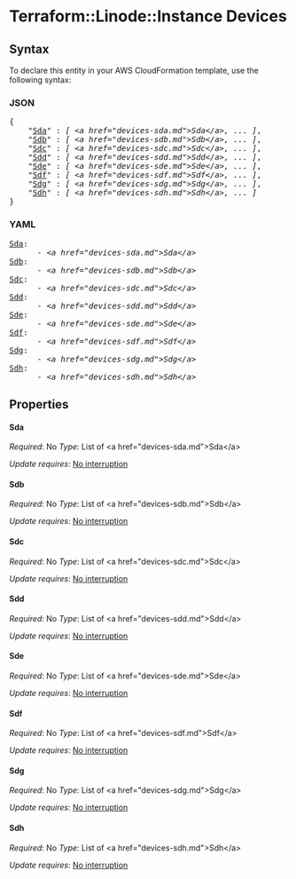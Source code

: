 # Terraform::Linode::Instance Devices

## Syntax

To declare this entity in your AWS CloudFormation template, use the following syntax:

### JSON

<pre>
{
    "<a href="#sda" title="Sda">Sda</a>" : <i>[ &lt;a href=&#34;devices-sda.md&#34;&gt;Sda&lt;/a&gt;, ... ]</i>,
    "<a href="#sdb" title="Sdb">Sdb</a>" : <i>[ &lt;a href=&#34;devices-sdb.md&#34;&gt;Sdb&lt;/a&gt;, ... ]</i>,
    "<a href="#sdc" title="Sdc">Sdc</a>" : <i>[ &lt;a href=&#34;devices-sdc.md&#34;&gt;Sdc&lt;/a&gt;, ... ]</i>,
    "<a href="#sdd" title="Sdd">Sdd</a>" : <i>[ &lt;a href=&#34;devices-sdd.md&#34;&gt;Sdd&lt;/a&gt;, ... ]</i>,
    "<a href="#sde" title="Sde">Sde</a>" : <i>[ &lt;a href=&#34;devices-sde.md&#34;&gt;Sde&lt;/a&gt;, ... ]</i>,
    "<a href="#sdf" title="Sdf">Sdf</a>" : <i>[ &lt;a href=&#34;devices-sdf.md&#34;&gt;Sdf&lt;/a&gt;, ... ]</i>,
    "<a href="#sdg" title="Sdg">Sdg</a>" : <i>[ &lt;a href=&#34;devices-sdg.md&#34;&gt;Sdg&lt;/a&gt;, ... ]</i>,
    "<a href="#sdh" title="Sdh">Sdh</a>" : <i>[ &lt;a href=&#34;devices-sdh.md&#34;&gt;Sdh&lt;/a&gt;, ... ]</i>
}
</pre>

### YAML

<pre>
<a href="#sda" title="Sda">Sda</a>: <i>
      - &lt;a href=&#34;devices-sda.md&#34;&gt;Sda&lt;/a&gt;</i>
<a href="#sdb" title="Sdb">Sdb</a>: <i>
      - &lt;a href=&#34;devices-sdb.md&#34;&gt;Sdb&lt;/a&gt;</i>
<a href="#sdc" title="Sdc">Sdc</a>: <i>
      - &lt;a href=&#34;devices-sdc.md&#34;&gt;Sdc&lt;/a&gt;</i>
<a href="#sdd" title="Sdd">Sdd</a>: <i>
      - &lt;a href=&#34;devices-sdd.md&#34;&gt;Sdd&lt;/a&gt;</i>
<a href="#sde" title="Sde">Sde</a>: <i>
      - &lt;a href=&#34;devices-sde.md&#34;&gt;Sde&lt;/a&gt;</i>
<a href="#sdf" title="Sdf">Sdf</a>: <i>
      - &lt;a href=&#34;devices-sdf.md&#34;&gt;Sdf&lt;/a&gt;</i>
<a href="#sdg" title="Sdg">Sdg</a>: <i>
      - &lt;a href=&#34;devices-sdg.md&#34;&gt;Sdg&lt;/a&gt;</i>
<a href="#sdh" title="Sdh">Sdh</a>: <i>
      - &lt;a href=&#34;devices-sdh.md&#34;&gt;Sdh&lt;/a&gt;</i>
</pre>

## Properties

#### Sda

_Required_: No
_Type_: List of &lt;a href=&#34;devices-sda.md&#34;&gt;Sda&lt;/a&gt;

_Update requires_: [No interruption](https://docs.aws.amazon.com/AWSCloudFormation/latest/UserGuide/using-cfn-updating-stacks-update-behaviors.html#update-no-interrupt)

#### Sdb

_Required_: No
_Type_: List of &lt;a href=&#34;devices-sdb.md&#34;&gt;Sdb&lt;/a&gt;

_Update requires_: [No interruption](https://docs.aws.amazon.com/AWSCloudFormation/latest/UserGuide/using-cfn-updating-stacks-update-behaviors.html#update-no-interrupt)

#### Sdc

_Required_: No
_Type_: List of &lt;a href=&#34;devices-sdc.md&#34;&gt;Sdc&lt;/a&gt;

_Update requires_: [No interruption](https://docs.aws.amazon.com/AWSCloudFormation/latest/UserGuide/using-cfn-updating-stacks-update-behaviors.html#update-no-interrupt)

#### Sdd

_Required_: No
_Type_: List of &lt;a href=&#34;devices-sdd.md&#34;&gt;Sdd&lt;/a&gt;

_Update requires_: [No interruption](https://docs.aws.amazon.com/AWSCloudFormation/latest/UserGuide/using-cfn-updating-stacks-update-behaviors.html#update-no-interrupt)

#### Sde

_Required_: No
_Type_: List of &lt;a href=&#34;devices-sde.md&#34;&gt;Sde&lt;/a&gt;

_Update requires_: [No interruption](https://docs.aws.amazon.com/AWSCloudFormation/latest/UserGuide/using-cfn-updating-stacks-update-behaviors.html#update-no-interrupt)

#### Sdf

_Required_: No
_Type_: List of &lt;a href=&#34;devices-sdf.md&#34;&gt;Sdf&lt;/a&gt;

_Update requires_: [No interruption](https://docs.aws.amazon.com/AWSCloudFormation/latest/UserGuide/using-cfn-updating-stacks-update-behaviors.html#update-no-interrupt)

#### Sdg

_Required_: No
_Type_: List of &lt;a href=&#34;devices-sdg.md&#34;&gt;Sdg&lt;/a&gt;

_Update requires_: [No interruption](https://docs.aws.amazon.com/AWSCloudFormation/latest/UserGuide/using-cfn-updating-stacks-update-behaviors.html#update-no-interrupt)

#### Sdh

_Required_: No
_Type_: List of &lt;a href=&#34;devices-sdh.md&#34;&gt;Sdh&lt;/a&gt;

_Update requires_: [No interruption](https://docs.aws.amazon.com/AWSCloudFormation/latest/UserGuide/using-cfn-updating-stacks-update-behaviors.html#update-no-interrupt)

